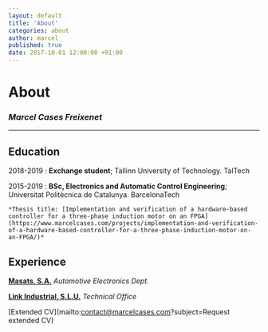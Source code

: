 ```yaml
---
layout: default
title: 'About'
categories: about
author: marcel
published: true
date: 2017-10-01 12:00:00 +01:00
---
```

# About

### _Marcel Cases Freixenet_
---  

Education
---------

2018-2019
:   **Exchange student**; Tallinn University of Technology. TalTech     
      
      
2015-2019
:   **BSc, Electronics and Automatic Control Engineering**; Universitat Politècnica de Catalunya. BarcelonaTech

    *Thesis title: [Implementation and verification of a hardware-based controller for a three-phase induction motor on an FPGA](https://www.marcelcases.com/projects/implementation-and-verification-of-a-hardware-based-controller-for-a-three-phase-induction-motor-on-an-FPGA/)*

Experience
----------

**[Masats, S.A.](http://www.masats.es/en/)** _Automotive Electronics Dept._

**[Link Industrial, S.L.U.](http://www.linkindustrial.es/web/en/)** _Technical Office_

[Extended CV](mailto:contact@marcelcases.com?subject=Request extended CV)
